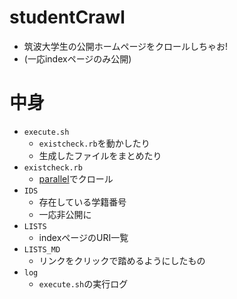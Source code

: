 # studentCrawl
- 筑波大学生の公開ホームページをクロールしちゃお!
- (一応indexページのみ公開)

# 中身
- `execute.sh`
  - `existcheck.rb`を動かしたり
  - 生成したファイルをまとめたり
- `existcheck.rb`
  - [parallel](https://github.com/grosser/parallel)でクロール
- `IDS`
  - 存在している学籍番号
  - 一応非公開に
- `LISTS`
  - indexページのURI一覧
- `LISTS_MD`
  - リンクをクリックで踏めるようにしたもの
- `log`
  - `execute.sh`の実行ログ
